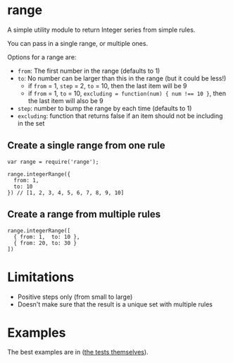 range
=====

A simple utility module to return Integer series from simple rules.

You can pass in a single range, or multiple ones.

Options for a range are:

- `from`: The first number in the range (defaults to 1)
- `to`: No number can be larger than this in the range (but it could be less!)
  - if `from` = 1, `step` = 2, `to` = 10, then the last item will be 9
  - if `from` = 1, `to` = 10, `excluding = function(num) { num !== 10 }`, then the last item will also be 9
- `step`: number to bump the range by each time (defaults to 1)
- `excluding`: function that returns false if an item should not be including in the set

## Create a single range from one rule

    var range = require('range');

    range.integerRange({
      from: 1,
      to: 10
    }) // [1, 2, 3, 4, 5, 6, 7, 8, 9, 10]

## Create a range from multiple rules

    range.integerRange([
      { from: 1,  to: 10 },
      { from: 20, to: 30 }
    ])

# Limitations

- Positive steps only (from small to large)
- Doesn't make sure that the result is a unique set with multiple rules

# Examples

The best examples are in ([the tests themselves](https://github.com/dalmaer/range/test/test.js)).

